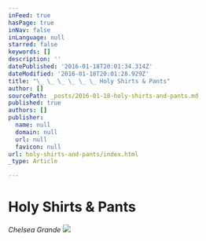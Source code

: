 ```yaml
---
inFeed: true
hasPage: true
inNav: false
inLanguage: null
starred: false
keywords: []
description: ''
datePublished: '2016-01-18T20:01:34.314Z'
dateModified: '2016-01-18T20:01:28.929Z'
title: "\_ \_ \_ \_ \_ \_ Holy Shirts & Pants"
author: []
sourcePath: _posts/2016-01-18-holy-shirts-and-pants.md
published: true
authors: []
publisher:
  name: null
  domain: null
  url: null
  favicon: null
url: holy-shirts-and-pants/index.html
_type: Article

---
```

# Holy Shirts & Pants

_Chelsea Grande_
![](https://the-grid-user-content.s3-us-west-2.amazonaws.com/e380786d-45e8-4bf6-be79-525b7303628f.jpg)